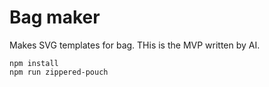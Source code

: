 # Bag maker
Makes SVG templates for bag. THis is the MVP written by AI.

```
npm install
npm run zippered-pouch
```
